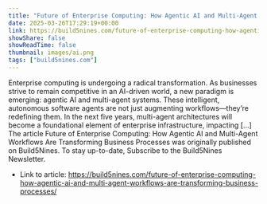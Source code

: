 ```yaml
---
title: "Future of Enterprise Computing: How Agentic AI and Multi-Agent Workflows Are Transforming Business Processes"
date: 2025-03-26T17:29:19+00:00
link: https://build5nines.com/future-of-enterprise-computing-how-agentic-ai-and-multi-agent-workflows-are-transforming-business-processes/
showShare: false
showReadTime: false
thumbnail: images/ai.png
tags: ["build5nines.com"]
---
```

Enterprise computing is undergoing a radical transformation. As businesses strive to remain competitive in an AI-driven world, a new paradigm is emerging: agentic AI and multi-agent systems. These intelligent, autonomous software agents are not just augmenting workflows—they’re redefining them. In the next five years, multi-agent architectures will become a foundational element of enterprise infrastructure, impacting […]
The article Future of Enterprise Computing: How Agentic AI and Multi-Agent Workflows Are Transforming Business Processes was originally published on Build5Nines. To stay up-to-date, Subscribe to the Build5Nines Newsletter.

- Link to article: https://build5nines.com/future-of-enterprise-computing-how-agentic-ai-and-multi-agent-workflows-are-transforming-business-processes/